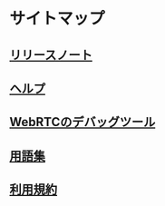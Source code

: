 # サイトマップ

## [リリースノート](./Release-note/README.md)

## [ヘルプ](./help/README.md)

## [WebRTCのデバッグツール](./webrtc-debug/README.md)

## [用語集](./glossary/README.md)

## [利用規約](./legal/README.md)